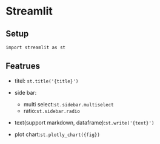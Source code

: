 # Streamlit

## Setup

```
import streamlit as st
```

## Featrues

- titel: `st.title('{title}')`
- side bar:

  - multi select:`st.sidebar.multiselect`
  - ratio:`st.sidebar.radio`

- text(support markdown, dataframe):`st.write('{text}')`
- plot chart:`st.plotly_chart({fig})`

